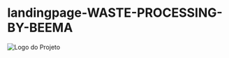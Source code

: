 # landingpage-WASTE-PROCESSING-BY-BEEMA

![Logo do Projeto](https://github.com/arthurpereti/landingpage-WASTE-PROCESSING-BY-BEEMA/blob/main/public/img/projectscreenshot.png)
